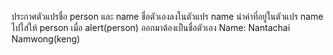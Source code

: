 ประกาศตัวแปรชื่อ person และ name
ชื่อตัวเองลงในตัวแปร name
นำค่าที่อยู่ในตัวแปร name ไปใส่ให้ person
เมื่อ alert(person) ออกมาต้องเป็นชื่อตัวเอง 
Name: Nantachai Namwong(keng)